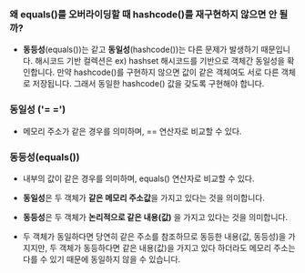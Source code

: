 ### 왜 equals()를 오버라이딩할 때 hashcode()를 재구현하지 않으면 안 될까?
- **동등성**(equals())는 같고 **동일성**(hashcode())는 다른 문제가 발생하기 때문입니다. 해시코드 기반 컬렉션은 ex) hashset 해시코드를 기반으로 객체간 동일성을 확인합니다. 만약 hashcode()를 구현하지 않으면 값이 같은 객체여도 서로 다른 객체로 저장됩니다. 그래서 동일한 hashcode() 값을 갖도록 구현해야 합니다.


### 동일성 ('= =')
- 메모리 주소가 같은 경우를 의미하며, == 연산자로 비교할 수 있다. 
### 동등성(equals())
- 내부의 값이 같은 경우를 의미하며, equals() 연산자로 비교할 수 있다.

- **동일성**은 두 객체가 **같은 메모리 주소값**을 가지고 있다는 것을 의미합니다.
- **동등성**은 두 객체가 **논리적으로 같은 내용(값)** 을 가지고 있다는 것을 의미합니다.
- 두 객체가 동일하다면 당연히 같은 주소를 참조하므로 동등한 내용(값, 동등성)을 가지지만, 두 객체가 동등하다면 같은 내용(값)을 가지고 있다 하더라도 메모리 주소는 다를 수 있기 때문에 동일하지 않을 수 있습니다.